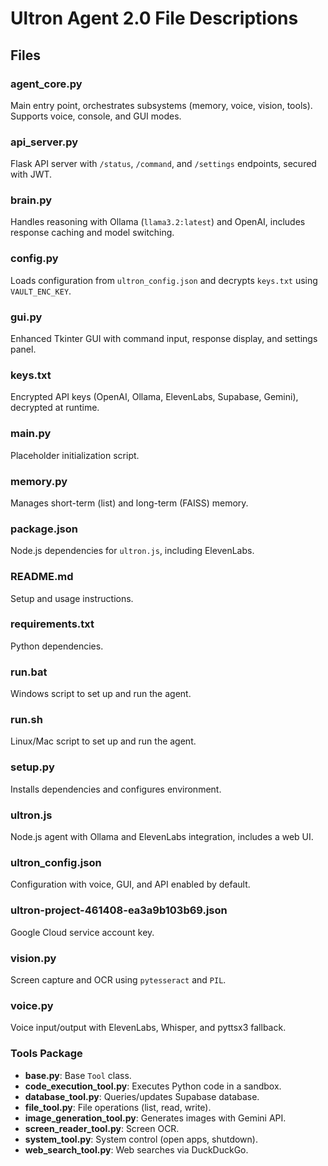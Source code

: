 # Ultron Agent 2.0 File Descriptions

## Files

### agent_core.py
Main entry point, orchestrates subsystems (memory, voice, vision, tools). Supports voice, console, and GUI modes.

### api_server.py
Flask API server with `/status`, `/command`, and `/settings` endpoints, secured with JWT.

### brain.py
Handles reasoning with Ollama (`llama3.2:latest`) and OpenAI, includes response caching and model switching.

### config.py
Loads configuration from `ultron_config.json` and decrypts `keys.txt` using `VAULT_ENC_KEY`.

### gui.py
Enhanced Tkinter GUI with command input, response display, and settings panel.

### keys.txt
Encrypted API keys (OpenAI, Ollama, ElevenLabs, Supabase, Gemini), decrypted at runtime.

### main.py
Placeholder initialization script.

### memory.py
Manages short-term (list) and long-term (FAISS) memory.

### package.json
Node.js dependencies for `ultron.js`, including ElevenLabs.

### README.md
Setup and usage instructions.

### requirements.txt
Python dependencies.

### run.bat
Windows script to set up and run the agent.

### run.sh
Linux/Mac script to set up and run the agent.

### setup.py
Installs dependencies and configures environment.

### ultron.js
Node.js agent with Ollama and ElevenLabs integration, includes a web UI.

### ultron_config.json
Configuration with voice, GUI, and API enabled by default.

### ultron-project-461408-ea3a9b103b69.json
Google Cloud service account key.

### vision.py
Screen capture and OCR using `pytesseract` and `PIL`.

### voice.py
Voice input/output with ElevenLabs, Whisper, and pyttsx3 fallback.

### Tools Package
- **base.py**: Base `Tool` class.
- **code_execution_tool.py**: Executes Python code in a sandbox.
- **database_tool.py**: Queries/updates Supabase database.
- **file_tool.py**: File operations (list, read, write).
- **image_generation_tool.py**: Generates images with Gemini API.
- **screen_reader_tool.py**: Screen OCR.
- **system_tool.py**: System control (open apps, shutdown).
- **web_search_tool.py**: Web searches via DuckDuckGo.
